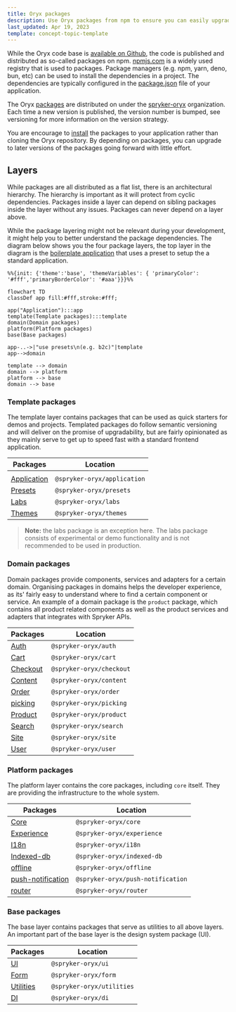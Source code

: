 ```yaml
---
title: Oryx packages
description: Use Oryx packages from npm to ensure you can easily upgrade to newer versions.
last_updated: Apr 19, 2023
template: concept-topic-template
---
```


While the Oryx code base is [available on Github](https://github.com/spryker/oryx/), the code is published and distributed as so-called packages on npm. [npmjs.com](https://www.npmjs.com/) is a widely used registry that is used to packages. Package managers (e.g. npm, yarn, deno, bun, etc) can be used to install the dependencies in a project. The dependencies are typically configured in the [package.json](https://docs.npmjs.com/cli/v9/configuring-npm/package-json) file of your application.

The Oryx [packages](./packages.md) are distributed on under the [spryker-oryx](https://www.npmjs.com/org/spryker-oryx) organization. Each time a new version is published, the version number is bumped, see versioning for more information on the version strategy.

<!-- Add link to version.md (see https://spryker.atlassian.net/browse/HRZ-2147) -->

You are encourage to [install](./set-up-oryx.md) the packages to your application rather than cloning the Oryx repository. By depending on packages, you can upgrade to later versions of the packages going forward with little effort.

## Layers

While packages are all distributed as a flat list, there is an architectural hierarchy. The hierarchy is important as it will protect from cyclic dependencies. Packages inside a layer can depend on sibling packages inside the layer without any issues. Packages can never depend on a layer above.

While the package layering might not be relevant during your development, it might help you to better understand the package dependencies. The diagram below shows you the four package layers, the top layer in the diagram is the [boilerplate application](./boilerplate.md) that uses a preset to setup the a standard application.

<!-- Add link to presets.md (see https://spryker.atlassian.net/browse/HRZ-2153) -->

```mermaid
%%{init: {'theme':'base', 'themeVariables': { 'primaryColor': '#fff','primaryBorderColor': '#aaa'}}}%%

flowchart TD
classDef app fill:#fff,stroke:#fff;

app("Application"):::app
template(Template packages):::template
domain(Domain packages)
platform(Platform packages)
base(Base packages)

app-..->|"use presets\n(e.g. b2c)"|template
app-->domain

template --> domain
domain --> platform
platform --> base
domain --> base
```

### Template packages

The template layer contains packages that can be used as quick starters for demos and projects. Templated packages do follow semantic versioning and will deliver on the promise of upgradability, but are fairly opinionated as they mainly serve to get up to speed fast with a standard frontend application.

| Packages                                                       | Location                    |
| -------------------------------------------------------------- | --------------------------- |
|                                                                |                             |
| [Application](https://www.npmjs.com/package/@spryker-oryx/)    | `@spryker-oryx/application` |
| [Presets](https://www.npmjs.com/package/@spryker-oryx/presets) | `@spryker-oryx/presets`     |
| [Labs ](https://www.npmjs.com/package/@spryker-oryx/labs)      | `@spryker-oryx/labs`        |
| [Themes ](https://www.npmjs.com/package/@spryker-oryx/themes)  | `@spryker-oryx/themes`      |

> **Note:** the labs package is an exception here. The labs package consists of experimental or demo functionality and is not recommended to be used in production.

### Domain packages

Domain packages provide components, services and adapters for a certain domain. Organising packages in domains helps the developer experience, as its' fairly easy to understand where to find a certain component or service. An example of a domain package is the `product` package, which contains all product related components as well as the product services and adapters that integrates with Spryker APIs.

| Packages                                                         | Location                 |
| ---------------------------------------------------------------- | ------------------------ |
| [Auth](https://www.npmjs.com/package/@spryker-oryx/auth)         | `@spryker-oryx/auth`     |
| [Cart](https://www.npmjs.com/package/@spryker-oryx/cart)         | `@spryker-oryx/cart`     |
| [Checkout](https://www.npmjs.com/package/@spryker-oryx/checkout) | `@spryker-oryx/checkout` |
| [Content](https://www.npmjs.com/package/@spryker-oryx/content)   | `@spryker-oryx/content`  |
| [Order](https://www.npmjs.com/package/@spryker-oryx/order)       | `@spryker-oryx/order`    |
| [picking](https://www.npmjs.com/package/@spryker-oryx/picking)   | `@spryker-oryx/picking`  |
| [Product](https://www.npmjs.com/package/@spryker-oryx/product)   | `@spryker-oryx/product`  |
| [Search](https://www.npmjs.com/package/@spryker-oryx/search)     | `@spryker-oryx/search`   |
| [Site](https://www.npmjs.com/package/@spryker-oryx/site)         | `@spryker-oryx/site`     |
| [User](https://www.npmjs.com/package/@spryker-oryx/user)         | `@spryker-oryx/user`     |

### Platform packages

The platform layer contains the core packages, including `core` itself. They are providing the infrastructure to the whole system.

| Packages                                                                           | Location                          |
| ---------------------------------------------------------------------------------- | --------------------------------- |
| [Core](https://www.npmjs.com/package/@spryker-oryx/core)                           | `@spryker-oryx/core`              |
| [Experience](https://www.npmjs.com/package/@spryker-oryx/experience)               | `@spryker-oryx/experience`        |
| [I18n](https://www.npmjs.com/package/@spryker-oryx/I18n)                           | `@spryker-oryx/i18n`              |
| [Indexed-db](https://www.npmjs.com/package/@spryker-oryx/indexed-db)               | `@spryker-oryx/indexed-db`        |
| [offline](https://www.npmjs.com/package/@spryker-oryx/offline)                     | `@spryker-oryx/offline`           |
| [push-notification](https://www.npmjs.com/package/@spryker-oryx/push-notification) | `@spryker-oryx/push-notification` |
| [router](https://www.npmjs.com/package/@spryker-oryx/router)                       | `@spryker-oryx/router`            |

### Base packages

The base layer contains packages that serve as utilities to all above layers. An important part of the base layer is the design system package (UI).

| Packages                                                           | Location                  |
| ------------------------------------------------------------------ | ------------------------- |
| [UI](https://www.npmjs.com/package/@spryker-oryx/ui)               | `@spryker-oryx/ui`        |
| [Form](https://www.npmjs.com/package/@spryker-oryx/form)           | `@spryker-oryx/form`      |
| [Utilities](https://www.npmjs.com/package/@spryker-oryx/utilities) | `@spryker-oryx/utilities` |
| [DI](https://www.npmjs.com/package/@spryker-oryx/di)               | `@spryker-oryx/di`        |
